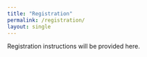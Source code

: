 ```yaml
---
title: "Registration"
permalink: /registration/
layout: single
---
```


Registration instructions will be provided here.
